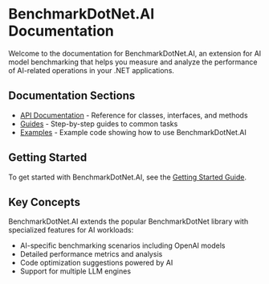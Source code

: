 # BenchmarkDotNet.AI Documentation

Welcome to the documentation for BenchmarkDotNet.AI, an extension for AI model benchmarking that helps you measure and analyze the performance of AI-related operations in your .NET applications.

## Documentation Sections

- [API Documentation](api/README.md) - Reference for classes, interfaces, and methods
- [Guides](guides/README.md) - Step-by-step guides to common tasks
- [Examples](examples/README.md) - Example code showing how to use BenchmarkDotNet.AI

## Getting Started

To get started with BenchmarkDotNet.AI, see the [Getting Started Guide](guides/getting-started.md).

## Key Concepts

BenchmarkDotNet.AI extends the popular BenchmarkDotNet library with specialized features for AI workloads:

- AI-specific benchmarking scenarios including OpenAI models
- Detailed performance metrics and analysis
- Code optimization suggestions powered by AI
- Support for multiple LLM engines 
